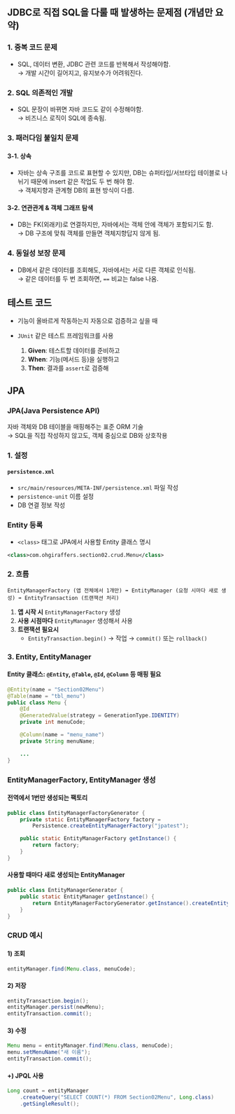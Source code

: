 ## JDBC로 직접 SQL을 다룰 때 발생하는 문제점 (개념만 요약)

### 1. **중복 코드 문제**

* SQL, 데이터 변환, JDBC 관련 코드를 반복해서 작성해야함.   
 → 개발 시간이 길어지고, 유지보수가 어려워진다.

### 2. **SQL 의존적인 개발**

* SQL 문장이 바뀌면 자바 코드도 같이 수정해야함.   
  → 비즈니스 로직이 SQL에 종속됨.

### 3. **패러다임 불일치 문제**

#### 3-1. **상속**

* 자바는 상속 구조를 코드로 표현할 수 있지만, DB는 슈퍼타입/서브타입 테이블로 나뉘기 때문에 insert 같은 작업도 두 번 해야 함.   
  → 객체지향과 관계형 DB의 표현 방식이 다름.

#### 3-2. **연관관계 & 객체 그래프 탐색**

* DB는 FK(외래키)로 연결하지만, 자바에서는 객체 안에 객체가 포함되기도 함.    
  → DB 구조에 맞춰 객체를 만들면 객체지향답지 않게 됨.

### 4. **동일성 보장 문제**

* DB에서 같은 데이터를 조회해도, 자바에서는 서로 다른 객체로 인식됨.    
  → 같은 데이터를 두 번 조회하면, `==` 비교는 false 나옴.


## 테스트 코드

* 기능이 올바르게 작동하는지 자동으로 검증하고 싶을 때
* `JUnit` 같은 테스트 프레임워크를 사용

  1. **Given**: 테스트할 데이터를 준비하고
  2. **When**: 기능(메서드 등)을 실행하고
  3. **Then**: 결과를 `assert`로 검증해

## JPA

### JPA(Java Persistence API)
자바 객체와 DB 테이블을 매핑해주는 표준 ORM 기술    
  → SQL을 직접 작성하지 않고도, 객체 중심으로 DB와 상호작용


### 1. 설정

#### `persistence.xml`

* `src/main/resources/META-INF/persistence.xml` 파일 작성
* `persistence-unit` 이름 설정
* DB 연결 정보 작성

### Entity 등록

* `<class>` 태그로 JPA에서 사용할 Entity 클래스 명시

```xml
<class>com.ohgiraffers.section02.crud.Menu</class>
```


### 2. 흐름

```plaintext
EntityManagerFactory (앱 전체에서 1개만) ➡ EntityManager (요청 시마다 새로 생성) ➡ EntityTransaction (트랜잭션 처리)
```

1. **앱 시작 시** `EntityManagerFactory` 생성
2. **사용 시점마다** `EntityManager` 생성해서 사용
3. **트랜잭션 필요시**
   * `EntityTransaction.begin()` → 작업 → `commit()` 또는 `rollback()`


### 3. Entity, EntityManager

#### Entity 클래스: `@Entity`, `@Table`, `@Id`, `@Column` 등 매핑 필요

```java
@Entity(name = "Section02Menu")
@Table(name = "tbl_menu")
public class Menu {
    @Id
    @GeneratedValue(strategy = GenerationType.IDENTITY)
    private int menuCode;

    @Column(name = "menu_name")
    private String menuName;

    ...
}
```

### EntityManagerFactory, EntityManager 생성

#### 전역에서 1번만 생성되는 팩토리

```java
public class EntityManagerFactoryGenerator {
    private static EntityManagerFactory factory = 
        Persistence.createEntityManagerFactory("jpatest");

    public static EntityManagerFactory getInstance() {
        return factory;
    }
}
```

#### 사용할 때마다 새로 생성되는 EntityManager

```java
public class EntityManagerGenerator {
    public static EntityManager getInstance() {
        return EntityManagerFactoryGenerator.getInstance().createEntityManager();
    }
}
```

### CRUD 예시

#### 1) **조회**

```java
entityManager.find(Menu.class, menuCode);
```

#### 2) **저장**

```java
entityTransaction.begin();
entityManager.persist(newMenu);
entityTransaction.commit();
```

#### 3) **수정**

```java
Menu menu = entityManager.find(Menu.class, menuCode);
menu.setMenuName("새 이름");
entityTransaction.commit();
```

#### +) **JPQL 사용**

```java
Long count = entityManager
    .createQuery("SELECT COUNT(*) FROM Section02Menu", Long.class)
    .getSingleResult();
```
